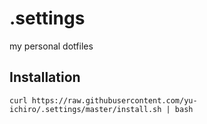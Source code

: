 .settings
==========

my personal dotfiles

## Installation

```
curl https://raw.githubusercontent.com/yu-ichiro/.settings/master/install.sh | bash
```


